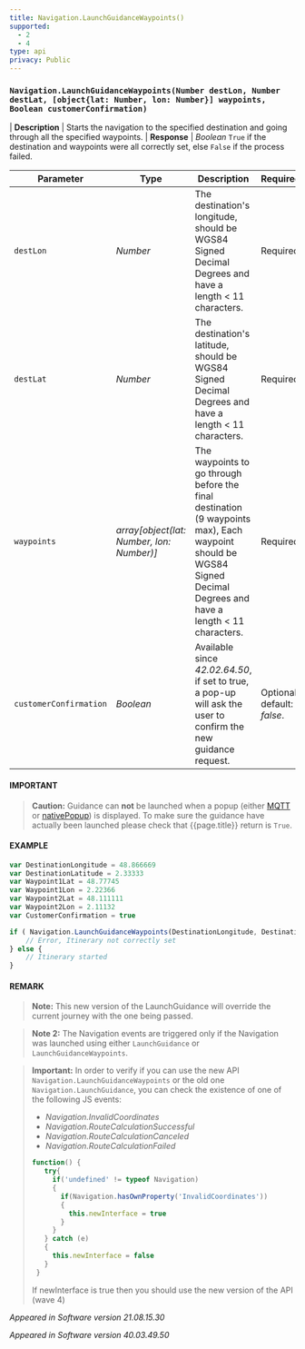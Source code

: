 ```yaml
---
title: Navigation.LaunchGuidanceWaypoints()
supported:
  - 2
  - 4
type: api
privacy: Public
---
```


### `Navigation.LaunchGuidanceWaypoints(Number destLon, Number destLat, [object{lat: Number, lon: Number}] waypoints, Boolean customerConfirmation)`

| **Description** | Starts the navigation to the specified destination and going through all the specified waypoints.
| **Response** | *Boolean*  `True` if the destination and waypoints were all correctly set, else `False` if the process failed.

Parameter | Type | Description | Required
----|----|----|----
`destLon` | *Number* | The destination's longitude, should be WGS84 Signed Decimal Degrees and have a length < 11 characters. | Required
`destLat` | *Number* | The destination's latitude, should be WGS84 Signed Decimal Degrees and have a length < 11 characters. | Required
`waypoints` | *array[object(lat: Number, lon: Number)]* | The waypoints to go through before the final destination (9 waypoints max), Each waypoint should be WGS84 Signed Decimal Degrees and have a length < 11 characters. | Required
`customerConfirmation`| *Boolean* | Available since *42.02.64.50*, if set to true, a pop-up will ask the user to confirm the new guidance request. | Optional, default: *false*.

#### IMPORTANT

> **Caution:** Guidance can **not** be launched when a popup (either [MQTT]({{site.baseurl}}/webportal/v1/connectivity/notification/#sending-popup) or [nativePopup]({{site.baseurl}}/webportal/v1/reference/list/#api-WebPortal-nativePopup-open)) is displayed. To make sure the guidance have actually been launched please check that {{page.title}} return is `True`.

#### EXAMPLE

```javascript
var DestinationLongitude = 48.866669
var DestinationLatitude = 2.33333
var Waypoint1Lat = 48.77745
var Waypoint1Lon = 2.22366
var Waypoint2Lat = 48.111111
var Waypoint2Lon = 2.11132
var CustomerConfirmation = true

if ( Navigation.LaunchGuidanceWaypoints(DestinationLongitude, DestinationLatitude, [{lat: Waypoint1Lat, lon: Waypoint1Lon}, {lat: Waypoint2Lat, lon: Waypoint2Lon}], CustomerConfirmation) === false) {
	// Error, Itinerary not correctly set
} else {
	// Itinerary started
}
```

#### REMARK

>**Note:** This new version of the LaunchGuidance will override the current journey with the one being passed.

>**Note 2:** The Navigation events are triggered only if the Navigation was launched using either `LaunchGuidance` or `LaunchGuidanceWaypoints`.


>**Important:** In order to verify if you can use the new API `Navigation.LaunchGuidanceWaypoints` or the old one `Navigation.LaunchGuidance`, you can check the existence of one of the following JS events:
>- *Navigation.InvalidCoordinates*
>- *Navigation.RouteCalculationSuccessful*
>- *Navigation.RouteCalculationCanceled*
>- *Navigation.RouteCalculationFailed*
>
>```javascript
>function() {
>    try{
>      if('undefined' != typeof Navigation)
>      {
>        if(Navigation.hasOwnProperty('InvalidCoordinates'))
>        {
>          this.newInterface = true
>        }
>      }      
>    } catch (e)
>    {
>      this.newInterface = false
>    }
>  }
>```
>
>If newInterface is true then you should use the new version of the API (wave 4)

*Appeared in Software version 21.08.15.30*

*Appeared in Software version 40.03.49.50*
